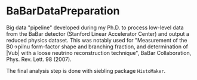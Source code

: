 # BaBarDataPreparation

Big data "pipeline" developed during my Ph.D. to process low-level data from the BaBar detector (Stanford Linear Accelerator Center) and output a reduced physics dataset. This was notably used for "Measurement of the B0->pilnu form-factor shape and branching fraction, and determination of |Vub| with a loose neutrino reconstruction technique", BaBar Collaboration, Phys. Rev. Lett. 98 (2007).

The final analysis step is done with siebling package `HistoMaker`.

